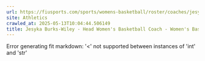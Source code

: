 ```yaml
---
url: https://fiusports.com/sports/womens-basketball/roster/coaches/jesyka-burks-wiley/3251
site: Athletics
crawled_at: 2025-05-13T10:04:44.506149
title: Jesyka Burks-Wiley - Head Women's Basketball Coach - Women's Basketball Coaches - FIU Athletics
---
```


Error generating fit markdown: '<' not supported between instances of 'int' and 'str'